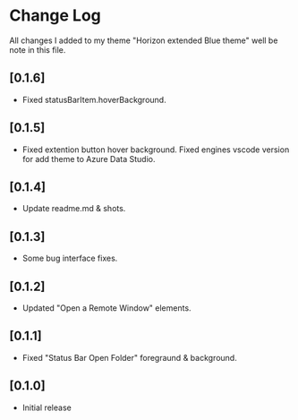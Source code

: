 # Change Log

All changes I added to my theme "Horizon extended Blue theme" well be note in this file.

## [0.1.6]

- Fixed statusBarItem.hoverBackground.

## [0.1.5]

- Fixed extention button hover background. Fixed engines vscode version for add theme to Azure Data Studio.

## [0.1.4]

- Update readme.md & shots.

## [0.1.3]

- Some bug interface fixes.

## [0.1.2]

- Updated "Open a Remote Window" elements.

## [0.1.1]

- Fixed "Status Bar Open Folder" foregraund & background.
  
## [0.1.0]

- Initial release
